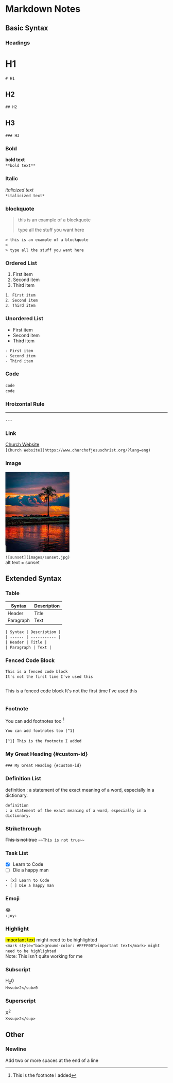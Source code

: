 # Markdown Notes

## Basic Syntax

### Headings

# H1
`# H1`

## H2
`## H2`

## H3
`### H3`


### Bold
**bold text**  
`**bold text**`

### Italic
*italicized text*  
`*italicized text*`

### blockquote
> this is an example of a blockquote
>
> type all the stuff you want here
```
> this is an example of a blockquote
>
> type all the stuff you want here
```

### Ordered List
1. First item
2. Second item
3. Third item
```
1. First item
2. Second item
3. Third item
```

### Unordered List
- First item
- Second item
- Third item
```
- First item
- Second item
- Third item
```

### Code
`code`  
``code``

### Hroizontal Rule
---
`---`

### Link
[Church Website](https://www.churchofjesuschrist.org/?lang=eng)  
`[Church Website](https://www.churchofjesuschrist.org/?lang=eng)`

### Image
![sunset](images/sunset.jpg)  
`![sunset](images/sunset.jpg)`  
alt text = sunset  

## Extended Syntax

### Table
| Syntax | Description |
| ------ | ----------- |
| Header | Title |
| Paragraph | Text |
```
| Syntax | Description |
| ------ | ----------- |
| Header | Title |
| Paragraph | Text |
```

### Fenced Code Block
```
This is a fenced code block
It's not the first time I've used this

```
```
```
This is a fenced code block
It's not the first time I've used this
```
```

### Footnote
You can add footnotes too [^1]

[^1]: This is the footnote I added


```
You can add footnotes too [^1]

[^1] This is the footnote I added

```

### My Great Heading {#custom-id}
`### My Great Heading {#custom-id}`

### Definition List
definition
: a statement of the exact meaning of a word, especially in a dictionary.

```
definition
: a statement of the exact meaning of a word, especially in a dictionary.
```

### Strikethrough
~~This is not true~~
`~~This is not true~~`

### Task List
- [x] Learn to Code
- [ ] Die a happy man
```
- [x] Learn to Code
- [ ] Die a happy man
```

### Emoji
:joy:  
`:joy:`

### Highlight
<mark style="background-color: #FFFF00">important text</mark> might need to be highlighted  
`<mark style="background-color: #FFFF00">important text</mark> might need to be highlighted`  
Note: This isn't quite working for me

### Subscript
H<sub>2</sub>0  
`H<sub>2</sub>0`

### Superscript
X<sup>2</sup>  
`X<sup>2</sup>`

## Other

### Newline
Add two or more spaces at the end of a line  
